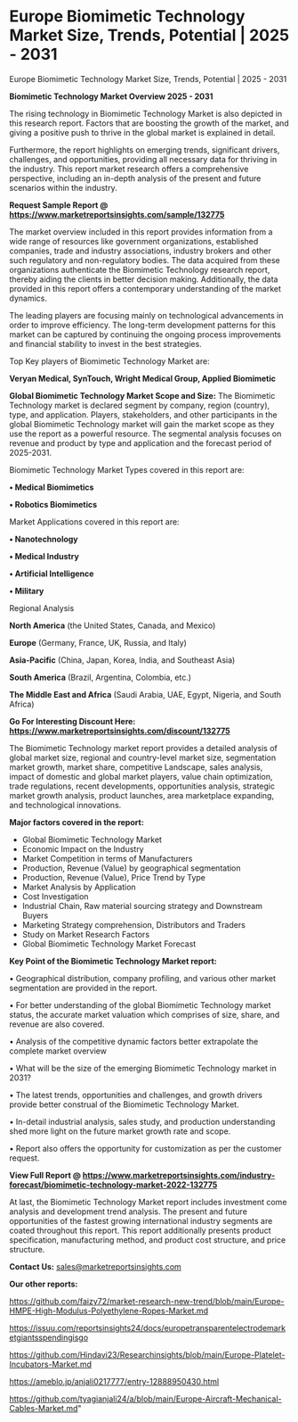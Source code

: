 # Europe Biomimetic Technology Market Size, Trends, Potential | 2025 - 2031
 Europe Biomimetic Technology Market Size, Trends, Potential | 2025 - 2031

<Strong> Biomimetic Technology Market Overview 2025 - 2031</strong>

The rising technology in Biomimetic Technology Market is also depicted in this research report. Factors that are boosting the growth of the market, and giving a positive push to thrive in the global market is explained in detail.

Furthermore, the report highlights on emerging trends, significant drivers, challenges, and opportunities, providing all necessary data for thriving in the industry. This report market research offers a comprehensive perspective, including an in-depth analysis of the present and future scenarios within the industry.

<strong>Request Sample Report @ <a href=https://www.marketreportsinsights.com/sample/132775>https://www.marketreportsinsights.com/sample/132775</a></strong>

The market overview included in this report provides information from a wide range of resources like government organizations, established companies, trade and industry associations, industry brokers and other such regulatory and non-regulatory bodies. The data acquired from these organizations authenticate the Biomimetic Technology research report, thereby aiding the clients in better decision making. Additionally, the data provided in this report offers a contemporary understanding of the market dynamics.

The leading players are focusing mainly on technological advancements in order to improve efficiency. The long-term development patterns for this market can be captured by continuing the ongoing process improvements and financial stability to invest in the best strategies.

Top Key players of Biomimetic Technology Market are:

<strong>Veryan Medical, SynTouch, Wright Medical Group, Applied Biomimetic</strong>

<strong><b>Global Biomimetic Technology Market Scope and Size:</b></strong>
The Biomimetic Technology market is declared segment by company, region (country), type, and application. Players, stakeholders, and other participants in the global Biomimetic Technology market will gain the market scope as they use the report as a powerful resource. The segmental analysis focuses on revenue and product by type and application and the forecast period of 2025-2031.

Biomimetic Technology Market Types covered in this report are:

<strong>• Medical Biomimetics

• Robotics Biomimetics</strong>

Market Applications covered in this report are:

<strong>• Nanotechnology

• Medical Industry

• Artificial Intelligence

• Military</strong> 

Regional Analysis

<strong>North America</strong> (the United States, Canada, and Mexico)

<strong>Europe</strong> (Germany, France, UK, Russia, and Italy)

<strong>Asia-Pacific</strong> (China, Japan, Korea, India, and Southeast Asia)

<strong>South America</strong> (Brazil, Argentina, Colombia, etc.)

<strong>The Middle East and Africa</strong> (Saudi Arabia, UAE, Egypt, Nigeria, and South Africa)

<strong>Go For Interesting Discount Here: <a href=https://www.marketreportsinsights.com/discount/132775>https://www.marketreportsinsights.com/discount/132775</a></strong>

The Biomimetic Technology market report provides a detailed analysis of global market size, regional and country-level market size, segmentation market growth, market share, competitive Landscape, sales analysis, impact of domestic and global market players, value chain optimization, trade regulations, recent developments, opportunities analysis, strategic market growth analysis, product launches, area marketplace expanding, and technological innovations.

<strong><b>Major factors covered in the report:</b></strong>
<ul>
  <li>Global Biomimetic Technology Market </li>
  <li>Economic Impact on the Industry</li>
  <li>Market Competition in terms of Manufacturers</li>
  <li>Production, Revenue (Value) by geographical segmentation</li>
  <li>Production, Revenue (Value), Price Trend by Type</li>
  <li>Market Analysis by Application</li>
  <li>Cost Investigation</li>
  <li>Industrial Chain, Raw material sourcing strategy and Downstream Buyers</li>
  <li>Marketing Strategy comprehension, Distributors and Traders</li>
  <li>Study on Market Research Factors</li>
  <li>Global Biomimetic Technology Market Forecast</li>
</ul>

<strong><b>Key Point of the Biomimetic Technology Market report:</b></strong>

• Geographical distribution, company profiling, and various other market segmentation are provided in the report.

• For better understanding of the global Biomimetic Technology market status, the accurate market valuation which comprises of size, share, and revenue are also covered.

• Analysis of the competitive dynamic factors better extrapolate the complete market overview

• What will be the size of the emerging Biomimetic Technology market in 2031?

• The latest trends, opportunities and challenges, and growth drivers provide better construal of the Biomimetic Technology Market.

• In-detail industrial analysis, sales study, and production understanding shed more light on the future market growth rate and scope.

• Report also offers the opportunity for customization as per the customer request.

<strong><b>View Full Report @ <a href=https://www.marketreportsinsights.com/industry-forecast/biomimetic-technology-market-2022-132775>https://www.marketreportsinsights.com/industry-forecast/biomimetic-technology-market-2022-132775</a></b></strong>


At last, the Biomimetic Technology Market report includes investment come analysis and development trend analysis. The present and future opportunities of the fastest growing international industry segments are coated throughout this report. This report additionally presents product specification, manufacturing method, and product cost structure, and price structure.

<strong>Contact Us:</strong>
sales@marketreportsinsights.com

<strong>Our other reports:</strong>

<a href=https://github.com/faizy72/market-research-new-trend/blob/main/Europe-HMPE-High-Modulus-Polyethylene-Ropes-Market.md>https://github.com/faizy72/market-research-new-trend/blob/main/Europe-HMPE-High-Modulus-Polyethylene-Ropes-Market.md</a>

<a href=https://issuu.com/reportsinsights24/docs/europetransparentelectrodemarketgiantsspendingisgo>https://issuu.com/reportsinsights24/docs/europetransparentelectrodemarketgiantsspendingisgo</a>

<a href=https://github.com/Hindavi23/Researchinsights/blob/main/Europe-Platelet-Incubators-Market.md>https://github.com/Hindavi23/Researchinsights/blob/main/Europe-Platelet-Incubators-Market.md</a>

<a href=https://ameblo.jp/anjali0217777/entry-12888950430.html>https://ameblo.jp/anjali0217777/entry-12888950430.html</a>

<a href=https://github.com/tyagianjali24/a/blob/main/Europe-Aircraft-Mechanical-Cables-Market.md>https://github.com/tyagianjali24/a/blob/main/Europe-Aircraft-Mechanical-Cables-Market.md</a>"

